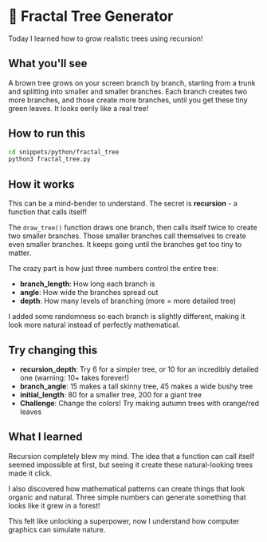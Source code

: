 # 🌳 Fractal Tree Generator

Today I learned how to grow realistic trees using recursion!

## What you'll see
A brown tree grows on your screen branch by branch, starting from a trunk and splitting into smaller and smaller branches. Each branch creates two more branches, and those create more branches, until you get these tiny green leaves. It looks eerily like a real tree!

## How to run this
```bash
cd snippets/python/fractal_tree
python3 fractal_tree.py
```

## How it works
This can be a mind-bender to understand. The secret is **recursion** - a function that calls itself! 

The `draw_tree()` function draws one branch, then calls itself twice to create two smaller branches. Those smaller branches call themselves to create even smaller branches. It keeps going until the branches get too tiny to matter.

The crazy part is how just three numbers control the entire tree:
- **branch_length**: How long each branch is
- **angle**: How wide the branches spread out  
- **depth**: How many levels of branching (more = more detailed tree)

I added some randomness so each branch is slightly different, making it look more natural instead of perfectly mathematical.

## Try changing this
- **recursion_depth**: Try 6 for a simpler tree, or 10 for an incredibly detailed one (warning: 10+ takes forever!)
- **branch_angle**: 15 makes a tall skinny tree, 45 makes a wide bushy tree
- **initial_length**: 80 for a smaller tree, 200 for a giant tree
- **Challenge**: Change the colors! Try making autumn trees with orange/red leaves

## What I learned
Recursion completely blew my mind. The idea that a function can call itself seemed impossible at first, but seeing it create these natural-looking trees made it click. 

I also discovered how mathematical patterns can create things that look organic and natural. Three simple numbers can generate something that looks like it grew in a forest!

This felt like unlocking a superpower, now I understand how computer graphics can simulate nature. 